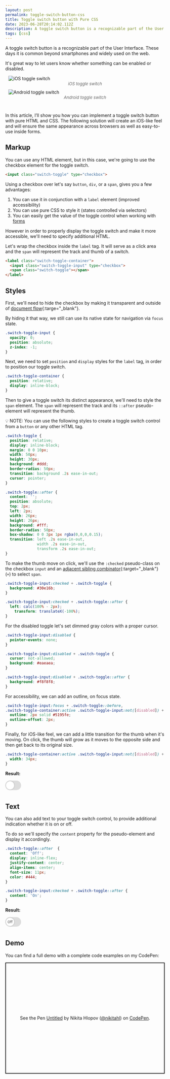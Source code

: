 ```yaml
---
layout: post
permalink: toggle-switch-button-css
title: Toggle switch button with Pure CSS
date: 2023-06-28T20:14:02.112Z
description: A toggle switch button is a recognizable part of the User Interface. These days it is common beyond smartphones and widely used on the web.
tags: [css]
---
```


A toggle switch button is a recognizable part of the User Interface. These days it is common beyond smartphones and widely used on the web.

It's great way to let users know whether something can be enabled or disabled.

<style>
.image-grid{display:flex;justify-content:space-evenly;flex-wrap:wrap;margin:0 0 30px}
.image-grid figcaption{font-size:13px;color:#666;font-style:italic;text-align:center}
.image-grid figure{margin:0 10px 10px;flex:1 0 47%}
.switch-toggle-container{position:relative;display:inline-block}
.switch-toggle-input{opacity:0;position:absolute;z-index: -1}
.switch-toggle {
  position: relative;
  display: inline-block;
  margin: 0 0 10px;
  width: 50px;
  height: 30px;
  background: #ddd;
  border-radius: 50px;
  transition: background .2s ease-in-out;
  cursor: pointer;
}
.switch-toggle::after {
  content: '';
  position: absolute;
  top: 2px;
  left: 2px;
  width: 26px;
  height: 26px;
  background: #fff;
  border-radius: 50px;
  box-shadow: 0 0 3px 1px rgba(0,0,0,0.15);
  transition: left .2s ease-in-out, width .2s ease-in-out, transform .2s ease-in-out;
}
.switch-toggle--labels::after  {
  content: 'Off';
  display: inline-flex;
  justify-content: center;
  align-items: center;
  font-size: 11px;
  color: #444;
}
.switch-toggle-input:checked + .switch-toggle--labels::after {
  content: 'On';
}
.switch-toggle-input:checked + .switch-toggle {
  background: #30e16b;
}
.switch-toggle-container:active .switch-toggle-input:not([disabled]) + .switch-toggle::after {
  width: 34px;
}
.switch-toggle-input:checked + .switch-toggle::after {
  left: calc(100% - 2px);
	transform: translateX(-100%);
}
.switch-toggle-input:disabled + .switch-toggle {
  cursor: not-allowed;
  background: #eaeaea;
}
.switch-toggle-input:disabled + .switch-toggle::after {
  background: #f8f8f8;
}
.switch-toggle-input:focus + .switch-toggle,
.switch-toggle-container:active .switch-toggle-input:not([disabled]) + .switch-toggle {
  outline: 2px solid #5195fe;
  outline-offset: 2px;
}
</style>

<div class="image-grid">
  <figure>
    <img class="shadow" loading="lazy" src="/images/misc/ios-toggle-switch.webp" alt="iOS toggle switch">
    <figcaption>iOS toggle switch</figcaption>
  </figure>
  <figure>
    <img class="shadow" loading="lazy" src="/images/misc/android-toggle-switch.webp" alt="Android toggle switch">
    <figcaption>Android toggle switch</figcaption>
  </figure>
</div>

In this article, I’ll show you how you can implement a toggle switch button with pure HTML and CSS. The following solution will create an iOS-like feel and will ensure the same appearance across browsers as well as easy-to-use inside forms.

## Markup

You can use any HTML element, but in this case, we're going to use the checkbox element for the toggle switch.

```html
<input class="switch-toggle" type="checkbox">
```

Using a checkbox over let's say `button`, `div`, or a `span`, gives you a few advantages:

1. You can use it in conjunction with a `label` element (improved accessibility)
2. You can use pure CSS to style it (states controlled via selectors)
3. You can easily get the value of the toggle control when working with [forms](/get-all-form-elements)

However in order to properly display the toggle switch and make it more accessible, we'll need to specify additional HTML.

Let's wrap the checkbox inside the `label` tag. It will serve as a click area and the `span` will represent the track and thumb of a switch.

```html
<label class="switch-toggle-container">
  <input class="switch-toggle-input" type="checkbox">
  <span class="switch-toggle"></span>
</label>
```

## Styles

First, we'll need to hide the checkbox by making it transparent and outside of [document flow](https://developer.mozilla.org/en-US/docs/Learn/CSS/CSS_layout/Normal_Flow){:targe="_blank"}.

By hiding it that way, we still can use its native state for navigation via `focus` state.

```css
.switch-toggle-input {
  opacity: 0;
  position: absolute;
  z-index: -1;
}
```

Next, we need to set `position` and `display` styles for the `label` tag, in order to position our toggle switch.

```css
.switch-toggle-container {
  position: relative;
  display: inline-block;
}
```

Then to give a toggle switch its distinct appearance, we'll need to style the `span` element. The `span` will represent the track and its `::after` pseudo-element will represent the thumb.

<p class="note">
  💡 NOTE: You can use the following styles to create a toggle switch control from a <code>button</code> or any other HTML tag.
</p>

```css
.switch-toggle {
  position: relative;
  display: inline-block;
  margin: 0 0 10px;
  width: 50px;
  height: 30px;
  background: #ddd;
  border-radius: 50px;
  transition: background .2s ease-in-out;
  cursor: pointer;
}

.switch-toggle::after {
  content: '';
  position: absolute;
  top: 2px;
  left: 2px;
  width: 26px;
  height: 26px;
  background: #fff;
  border-radius: 50px;
  box-shadow: 0 0 3px 1px rgba(0,0,0,0.15);
  transition: left .2s ease-in-out,
              width .2s ease-in-out,
              transform .2s ease-in-out;
}
```

To make the thumb move on click, we'll use the `:checked` pseudo-class on the checkbox `input` and an [adjacent sibling combinator](https://developer.mozilla.org/en-US/docs/Web/CSS/Adjacent_sibling_combinator){:target="_blank"} (`+`) to select `span`.


```css
.switch-toggle-input:checked + .switch-toggle {
  background: #30e16b;
}

.switch-toggle-input:checked + .switch-toggle::after {
  left: calc(100% - 2px);
	transform: translateX(-100%);
}
```

For the disabled toggle let's set dimmed gray colors with a proper cursor.

```css
.switch-toggle-input:disabled {
  pointer-events: none;
}

.switch-toggle-input:disabled + .switch-toggle {
  cursor: not-allowed;
  background: #eaeaea;
}

.switch-toggle-input:disabled + .switch-toggle::after {
  background: #f8f8f8;
}
```

For accessibility, we can add an outline, on focus state.

```css
.switch-toggle-input:focus + .switch-toggle::before,
.switch-toggle-container:active .switch-toggle-input:not([disabled]) + .switch-toggle::before {
  outline: 2px solid #5195fe;
  outline-offset: 2px;
}
```

Finally, for iOS-like feel, we can add a little transition for the thumb when it's moving. On click, the thumb will grow as it moves to the opposite side and then get back to its original size.

```css
.switch-toggle-container:active .switch-toggle-input:not([disabled]) + .switch-toggle::after {
  width: 34px;
}
```

**Result:**

<label class="switch-toggle-container">
  <input class="switch-toggle-input" type="checkbox">
  <span class="switch-toggle"></span>
</label>

## Text

You can also add text to your toggle switch control, to provide additional indication whether it is on or off.

To do so we'll specify the `content` property for the pseudo-element and display it accordingly.

```css
.switch-toggle::after  {
  content: 'Off';
  display: inline-flex;
  justify-content: center;
  align-items: center;
  font-size: 11px;
  color: #444;
}

.switch-toggle-input:checked + .switch-toggle::after {
  content: 'On';
}
```

**Result:**

<label class="switch-toggle-container">
  <input class="switch-toggle-input" type="checkbox">
  <span class="switch-toggle switch-toggle--labels"></span>
</label>

## Demo

You can find a full demo with a complete code examples on my CodePen:

<p class="codepen" data-height="350" data-default-tab="result" data-slug-hash="rNQyVYY" data-user="nikitahl" style="height: 350px; box-sizing: border-box; display: flex; align-items: center; justify-content: center; border: 2px solid; margin: 1em 0; padding: 1em;">
  <span>See the Pen <a href="https://codepen.io/nikitahl/pen/rNQyVYY">
  Untitled</a> by Nikita Hlopov (<a href="https://codepen.io/nikitahl">@nikitahl</a>)
  on <a href="https://codepen.io">CodePen</a>.</span>
</p>
<script async src="https://cpwebassets.codepen.io/assets/embed/ei.js"></script>